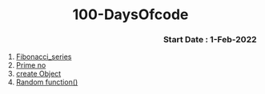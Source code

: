 <h1 align="center">100-DaysOfcode</h1>
<h3 align="right">Start Date : 1-Feb-2022</h3>
<ol>
  <li><a href="https://github.com/thesurojit-das/100-DaysOfcode/blob/main/Fibonacci_series.java">Fibonacci_series </a></li>
  <li><a href="https://github.com/thesurojit-das/100-DaysOfcode/blob/main/Prime_no.java">Prime no</a></li>
  <li><a href="https://github.com/thesurojit-das/100-DaysOfcode/blob/main/Create_Object.java">create Object</a></li>
  <li><a href="https://github.com/thesurojit-das/100-DaysOfcode/blob/main/random.java">Random function()</a></li>
  </ol>
